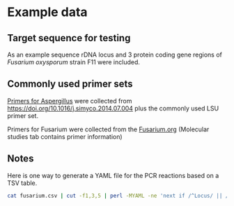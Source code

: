 # Example data

## Target sequence for testing

As an example sequence rDNA locus and 3 protein coding gene regions of _Fusarium oxysporum_ strain F11 were included.

## Commonly used primer sets

[Primers for Aspergillus](asp.csv) were collected from https://doi.org/10.1016/j.simyco.2014.07.004 plus the commonly used LSU primer set.

Primers for Fusarium were collected from the [Fusarium.org](https://www.fusarium.org/page/Protocols) (Molecular studies tab contains primer information)

## Notes

Here is one way to generate a YAML file for the PCR reactions based on a TSV table.

```bash
cat fusarium.csv | cut -f1,3,5 | perl -MYAML -ne 'next if /^Locus/ || /^\s*$/; s/\R//g; ($l, $p, $o) = split/\t/; $h{$l}->{$o} = $p; END {print Dump(\%h)}' > fus.yaml
```
